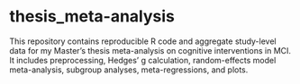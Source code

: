 # thesis_meta-analysis
This repository contains reproducible R code and aggregate study-level data for my Master’s thesis meta-analysis on cognitive interventions in MCI.
It includes preprocessing, Hedges’ g calculation, random-effects model meta-analysis, subgroup analyses, meta-regressions, and plots.
